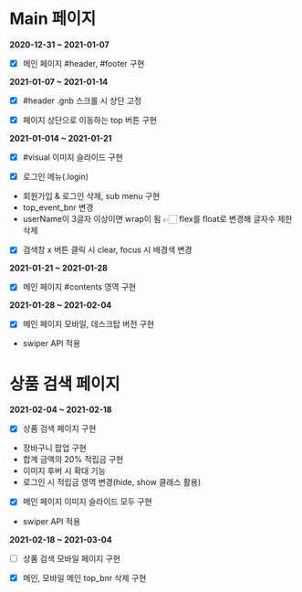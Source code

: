 # Main 페이지

**2020-12-31 ~ 2021-01-07**

- [x] 메인 페이지 #header, #footer 구현


**2021-01-07 ~ 2021-01-14**

- [x] #header .gnb 스크롤 시 상단 고정

- [x] 페이지 상단으로 이동하는 top 버튼 구현


**2021-01-014 ~ 2021-01-21**

- [x] #visual 이미지 슬라이드 구현

- [x] 로그인 메뉴(.login)
- 회원가입 & 로그인 삭제, sub menu 구현
- top_event_bnr 변경
- userName이 3글자 이상이면 wrap이 됨 👉🏻 flex를 float로 변경해 글자수 제한 삭제

- [x] 검색창 x 버튼 클릭 시 clear, focus 시 배경색 변경


**2021-01-21 ~ 2021-01-28**

- [x] 메인 페이지 #contents 영역 구현


**2021-01-28 ~ 2021-02-04**

- [x] 메인 페이지 모바일, 데스크탑 버전 구현
- swiper API 적용


# 상품 검색 페이지

**2021-02-04 ~ 2021-02-18**

- [x] 상품 검색 페이지 구현
- 장바구니 팝업 구현
- 합계 금액의 20% 적립금 구현
- 이미지 후버 시 확대 기능
- 로그인 시 적립금 영역 변경(hide, show 클래스 활용)

- [x] 메인 페이지 이미지 슬라이드 모두 구현
- swiper API 적용

**2021-02-18 ~ 2021-03-04**

- [ ] 상품 검색 모바일 페이지 구현
- [x] 메인, 모바일 메인 top_bnr 삭제 구현


